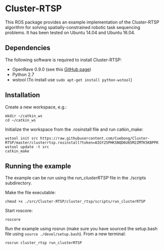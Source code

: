 # Cluster-RTSP
This ROS package provides an example implementation of the Cluster-RTSP algorithm for solving spatially-constrained robotic task sequencing problems. It has been tested on Ubuntu 14.04 and Ubuntu 16.04.

## Dependencies
The following software is required to install Cluster-RTSP:
- OpenRave 0.9.0 (see this [GitHub page](https://github.com/crigroup/openrave-installation))
- Python 2.7
- wstool (To install use `sudo apt-get install python-wstool`)

## Installation
Create a new workspace, e.g.:

```
mkdir ~/catkin_ws
cd ~/catkin_ws
```

Initialize the workspace from the .rosinstall file and run catkin_make:
```
wstool init src https://raw.githubusercontent.com/Cuebong/Cluster-RTSP/master/clusterrtsp.rosinstall?token=AIGY25PHKSNQD6U65M2ZMTK5KBPPK
wstool update -t src
catkin_make
```

## Running the example
The example can be run using the _run\_clusterRTSP_ file in the ./scripts subdirectory.

Make the file executable:
```
chmod +x ./src/Cluster-RTSP/cluster_rtsp/scripts/run_clusterRTSP
```

Start roscore:
```
roscore
```

Run the example using rosrun (make sure you have sourced the setup.bash file using `source ./devel/setup.bash`). From a new terminal:

```
rosrun cluster_rtsp run_clusterRTSP
```
